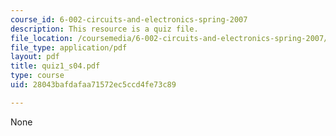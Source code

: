 ```yaml
---
course_id: 6-002-circuits-and-electronics-spring-2007
description: This resource is a quiz file.
file_location: /coursemedia/6-002-circuits-and-electronics-spring-2007/28043bafdafaa71572ec5ccd4fe73c89_quiz1_s04.pdf
file_type: application/pdf
layout: pdf
title: quiz1_s04.pdf
type: course
uid: 28043bafdafaa71572ec5ccd4fe73c89

---
```

None